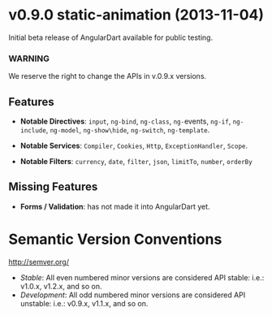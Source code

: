 <a name="0.9.0"></a>
# v0.9.0 static-animation (2013-11-04)

Initial beta release of AngularDart available for public testing.


### WARNING

We reserve the right to change the APIs in v.0.9.x versions.


## Features

- **Notable Directives**: `input`, `ng-bind`, `ng-class`, `ng-`events, `ng-if`, `ng-include`,
   `ng-model`, `ng-show\hide`, `ng-switch`, `ng-template`.

- **Notable Services**: `Compiler`, `Cookies`, `Http`, `ExceptionHandler`, `Scope`.

- **Notable Filters**: `currency`, `date`, `filter`, `json`, `limitTo`, `number`, `orderBy`


## Missing Features

- **Forms / Validation**: has not made it into AngularDart yet.


# Semantic Version Conventions

http://semver.org/

- *Stable*:  All even numbered minor versions are considered API stable:
  i.e.: v1.0.x, v1.2.x, and so on.
- *Development*: All odd numbered minor versions are considered API unstable:
  i.e.: v0.9.x, v1.1.x, and so on.

